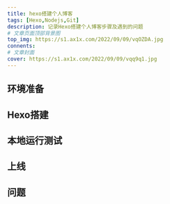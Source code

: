 ```yaml
---
title: hexo搭建个人博客
tags: [Hexo,Nodejs,Git]
description: 记录Hexo搭建个人博客步骤及遇到的问题
# 文章页面顶部背景图
top_img: https://s1.ax1x.com/2022/09/09/vqOZDA.jpg
connents: 
# 文章封面
cover: https://s1.ax1x.com/2022/09/09/vqq9q1.jpg
---
```


## 环境准备
## Hexo搭建
## 本地运行测试
## 上线
## 问题